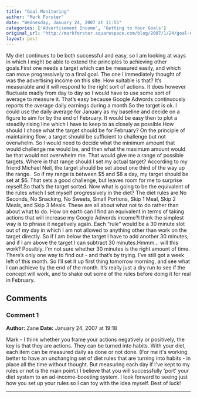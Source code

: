 ```yaml
---
title: "Goal Monitoring"
author: "Mark Forster"
date: "Wednesday, January 24, 2007 at 11:55"
categories: ['Advertisement Income', 'Getting to Your Goals']
original_url: "http://markforster.squarespace.com/blog/2007/1/24/goal-monitoring.html"
layout: post
---
```


My diet continues to be both successful and easy, so I am looking at ways in which I might be able to extend the principles to achieving other goals.First one needs a target which can be measured easily, and which can move progressively to a final goal. The one I immediately thought of was the advertising income on this site. How suitable is that? It’s measurable and it will respond to the right sort of actions. It does however fluctuate madly from day to day so I would have to use some sort of average to measure it. That’s easy because Google Adwords continuously reports the average daily earnings during a month.So the target is ok. I could use the daily average for January as my baseline and decide on a figure to aim for by the end of February. It would be easy then to plot a steadily rising line which I have to keep to as closely as possible.How should I chose what the target should be for February? On the principle of maintaining flow, a target should be sufficient to challenge but not overwhelm. So I would need to decide what the minimum amount that would challenge me would be, and then what the maximum amount would be that would not overwhelm me. That would give me a range of possible targets. Where in that range should I set my actual target? According to my friend Michael Neil, the target should be set about one third of the way up the range.  So if my range is between $5 and $8 a day, my target should be set at $6. That sets a good challenge, but leaves room for me to surprise myself.So that’s the target sorted. Now what is going to be the equivalent of the rules which I set myself progressively in the diet? The diet rules are No Seconds, No Snacking, No Sweets, Small Portions, Skip 1 Meal, Skip 2 Meals, and Skip 3 Meals. These are all about what not to do rather than about what to do. How on earth can I find an equivalent in terms of taking actions that will increase my Google Adwords income?I think the simplest way is to phrase it negatively again. Each “rule” would be a 30 minute slot out of my day in which I am not allowed to anything other than work on the target directly. So if I am below the target I have to add another 30 minutes, and if I am above the target I can subtract 30 minutes.Hmmm… will this work? Possibly. I’m not sure whether 30 minutes is the right amount of time. There’s only one way to find out - and that’s by trying. I’ve still got a week left of this month. So I’ll set it up first thing tomorrow morning, and see what I can achieve by the end of the month. It’s really just a dry run to see if the concept will work, and to shake out some of the rules before doing it for real in February.

## Comments

### Comment 1
**Author:** Zane
**Date:** January 24, 2007 at 19:18

Mark - I think whether you frame your actions negatively or positively, the key is that they are actions. They can be turned into habits. With your diet, each item can be measured daily as done or not done. (For me it's working better to have an unchanging set of diet rules that are turning into habits - in place all the time without thought. But measuring each day if I've kept to my rules or not is the main point.) I believe that you will successfully 'port' your diet system to an ad-income-boosting system. I look forward to seeing just how you set up your rules so I can toy with the idea myself. Best of luck!

---
